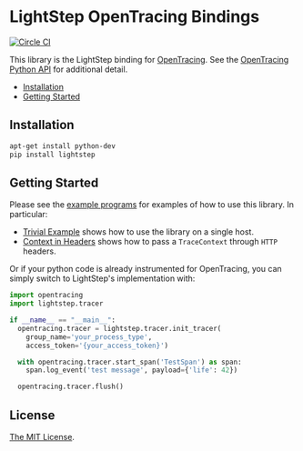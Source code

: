 # LightStep OpenTracing Bindings

[![Circle CI](https://circleci.com/gh/lightstep/lightstep-tracer-python.svg?style=shield)](https://circleci.com/gh/lightstep/lightstep-tracer-python)

This library is the LightStep binding for [OpenTracing](http://opentracing.io/). See the [OpenTracing Python API](https://github.com/opentracing/opentracing-python) for additional detail.

* [Installation](#installation)
* [Getting Started](#getting-started)

## Installation

```bash
apt-get install python-dev
pip install lightstep
```

## Getting Started

Please see the [example programs](examples/) for examples of how to use this library. In particular:

* [Trivial Example](examples/trivial/main.py) shows how to use the library on a single host.
* [Context in Headers](examples/http/context_in_headers.py) shows how to pass a `TraceContext` through `HTTP` headers.

Or if your python code is already instrumented for OpenTracing, you can simply switch to LightStep's implementation with:

```python
import opentracing
import lightstep.tracer

if __name__ == "__main__":
  opentracing.tracer = lightstep.tracer.init_tracer(
    group_name='your_process_type',
    access_token='{your_access_token}')

  with opentracing.tracer.start_span('TestSpan') as span:
    span.log_event('test message', payload={'life': 42})

  opentracing.tracer.flush()
```

## License

[The MIT License](LICENSE).
